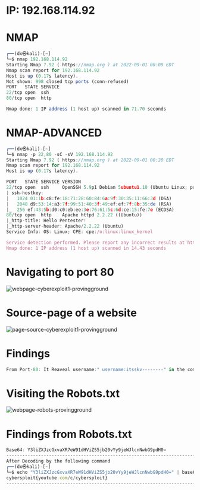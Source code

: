 # IP: 192.168.114.92

# NMAP
```javascript
┌──(dx㉿kali)-[~]
└─$ nmap 192.168.114.92                 
Starting Nmap 7.92 ( https://nmap.org ) at 2022-09-01 00:09 EDT
Nmap scan report for 192.168.114.92
Host is up (0.17s latency).
Not shown: 998 closed tcp ports (conn-refused)
PORT   STATE SERVICE
22/tcp open  ssh
80/tcp open  http

Nmap done: 1 IP address (1 host up) scanned in 71.70 seconds

```


# NMAP-ADVANCED

```javascript
┌──(dx㉿kali)-[~]
└─$ nmap -p 22,80 -sC -sV 192.168.114.92             
Starting Nmap 7.92 ( https://nmap.org ) at 2022-09-01 00:20 EDT
Nmap scan report for 192.168.114.92
Host is up (0.17s latency).

PORT   STATE SERVICE VERSION
22/tcp open  ssh     OpenSSH 5.9p1 Debian 5ubuntu1.10 (Ubuntu Linux; protocol 2.0)
| ssh-hostkey: 
|   1024 01:1b:c8:fe:18:71:28:60:84:6a:9f:30:35:11:66:3d (DSA)
|   2048 d9:53:14:a3:7f:99:51:40:3f:49:ef:ef:7f:8b:35:de (RSA)
|_  256 ef:43:5b:d0:c0:eb:ee:3e:76:61:5c:6d:ce:15:fe:7e (ECDSA)
80/tcp open  http    Apache httpd 2.2.22 ((Ubuntu))
|_http-title: Hello Pentester!
|_http-server-header: Apache/2.2.22 (Ubuntu)
Service Info: OS: Linux; CPE: cpe:/o:linux:linux_kernel

Service detection performed. Please report any incorrect results at https://nmap.org/submit/ .
Nmap done: 1 IP address (1 host up) scanned in 14.43 seconds

```
# Navigating to port 80

![webpage-cyberexploit1-provingground](https://user-images.githubusercontent.com/98345027/187831328-7645fb3a-2d59-4654-a305-02985d8561db.png)


# Source-page of a website
![page-source-cyberexploit1-provingground](https://user-images.githubusercontent.com/98345027/187831603-ad0dada0-3713-488f-854e-4b8d91b006c4.png)


# Findings

```javascript
From Port-80: It Reaveal username:" username:itsskv--------" in the comment section
```

# Visiting the Robots.txt
![webpage-robots-provingground](https://user-images.githubusercontent.com/98345027/187832073-6f30f5f1-643b-4cce-990f-f55dcfd9dcd9.png)

# Findings from Robots.txt
```javascript
Base64: Y3liZXJzcGxvaXR7eW91dHViZS5jb20vYy9jeWJlcnNwbG9pdH0=
-----------------------------------------------------------------------------
After Decoding by the following command
┌──(dx㉿kali)-[~]
└─$ echo "Y3liZXJzcGxvaXR7eW91dHViZS5jb20vYy9jeWJlcnNwbG9pdH0=" | base64 -d
cybersploit{youtube.com/c/cybersploit}                             
------------------------------------------------------------------------------
```



```javascript
```
```javascript
```
